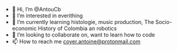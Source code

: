 - 👋 Hi, I’m @AntouCb
- 👀 I’m interested in everithing
- 🌱 I’m currently learning histologie, music production, The Socio-economic History of Colombia an robotics
- 💞️ I’m looking to collaborate on, want to learn how to code
- 📫 How to reach me coyer.antoine@protonmail.com

<!---
AntouCb/AntouCb is a ✨ special ✨ repository because its `README.md` (this file) appears on your GitHub profile.
You can click the Preview link to take a look at your changes.
--->
